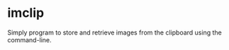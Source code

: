 imclip
======

Simply program to store and retrieve images from the clipboard using the command-line.

